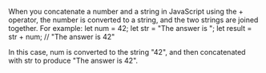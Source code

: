 When you concatenate a number and a string in JavaScript using the + operator, the number is converted to a string, and the two strings are joined together. 
For example:    let num = 42;
                let str = "The answer is ";
                let result = str + num; // "The answer is 42"
          
In this case, num is converted to the string "42", and then concatenated with str to produce "The answer is 42".
      